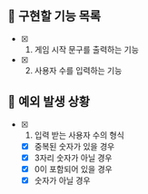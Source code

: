 ## 📌 구현할 기능 목록

- [x] 1. 게임 시작 문구를 출력하는 기능
- [x] 2. 사용자 수를 입력하는 기능

## 🎯 예외 발생 상황

- [x] 1. 입력 받는 사용자 수의 형식
  - [x] 중복된 숫자가 있을 경우
  - [x] 3자리 숫자가 아닐 경우
  - [x] 0이 포함되어 있을 경우
  - [x] 숫자가 아닐 경우
